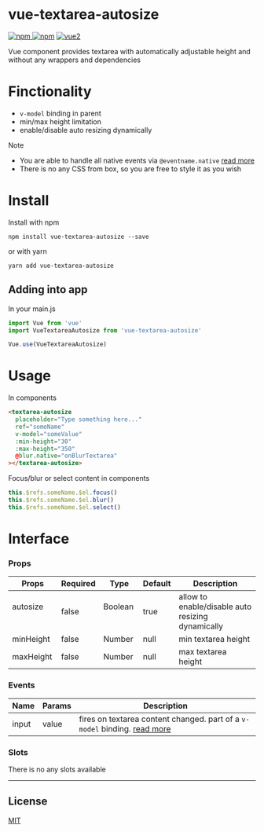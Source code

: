 # vue-textarea-autosize

[![npm](https://img.shields.io/npm/v/vue-textarea-autosize.svg) ![npm](https://img.shields.io/npm/dm/vue-textarea-autosize.svg)](https://www.npmjs.com/package/vue-textarea-autosize)
[![vue2](https://img.shields.io/badge/vue-2.x-brightgreen.svg)](https://vuejs.org/)

Vue component provides textarea with automatically adjustable height and without any wrappers and dependencies

# Finctionality

- `v-model` binding in parent
- min/max height limitation
- enable/disable auto resizing dynamically

Note

- You are able to handle all native events via `@eventname.native` [read more](https://vuejs.org/v2/guide/components.html#Binding-Native-Events-to-Components)
- There is no any CSS from box, so you are free to style it as you wish

# Install

Install with npm
```
npm install vue-textarea-autosize --save
```
or with yarn
```
yarn add vue-textarea-autosize
```

## Adding into app

In your main.js
```js
import Vue from 'vue'
import VueTextareaAutosize from 'vue-textarea-autosize'

Vue.use(VueTextareaAutosize)
```

# Usage

In components
```html
<textarea-autosize
  placeholder="Type something here..."
  ref="someName"
  v-model="someValue"
  :min-height="30"
  :max-height="350"
  @blur.native="onBlurTextarea"
></textarea-autosize>
```

Focus/blur or select content in components
```js
this.$refs.someName.$el.focus()
this.$refs.someName.$el.blur()
this.$refs.someName.$el.select()
```

# Interface

### Props

| Props            | Required  | Type            | Default   | Description  |
| ---------------- | --------- | --------------- | --------- | -------------|
| autosize         | false     | Boolean         | true      | allow to enable/disable auto resizing dynamically |
| minHeight        | false     | Number          | null      | min textarea height |
| maxHeight        | false     | Number          | null      | max textarea height |

### Events

| Name      | Params   | Description  |
| ----------|:---------|--------------|
| input     | value    | fires on textarea content changed. part of a `v-model` binding. [read more](https://vuejs.org/v2/guide/components.html#Form-Input-Components-using-Custom-Events) |

### Slots

There is no any slots available

---

## License

[MIT](http://opensource.org/licenses/MIT)

